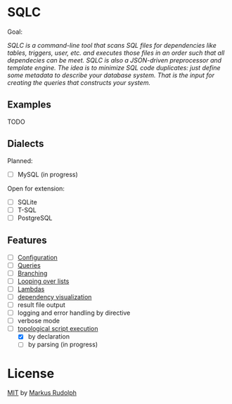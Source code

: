 # SQLC

Goal:

_SQLC is a command-line tool that scans SQL files for dependencies like tables, triggers, user, etc.  and executes those files in an order such that all dependecies can be meet. SQLC is also a JSON-driven preprocessor and template engine. The idea is to minimize SQL code duplicates: just define some metadata to describe your database system. That is the input for creating the queries that constructs your system._

## Examples

TODO

## Dialects

Planned:

* [ ] MySQL (in progress)

Open for extension:

* [ ] SQLite
* [ ] T-SQL
* [ ] PostgreSQL

## Features

* [ ] [Configuration](features/MACROS.md#definition)
* [ ] [Queries](features/MACROS.md#query)
* [ ] [Branching](features/MACROS.md#branching)
* [ ] [Looping over lists](features/MACROS.md#looping)
* [ ] [Lambdas](features/LAMBDAS.md)
* [ ] [dependency visualization](features/DEPENDENCIES.md)
* [ ] result file output
* [ ] logging and error handling by directive
* [ ] verbose mode
* [ ] [topological script execution](features/DEPENDENCIES.md) 
  * [x] by declaration
  * [ ] by parsing (in progress)

# License

[MIT](../LICENSE.md) by [Markus Rudolph](https://github.com/Lotes)
